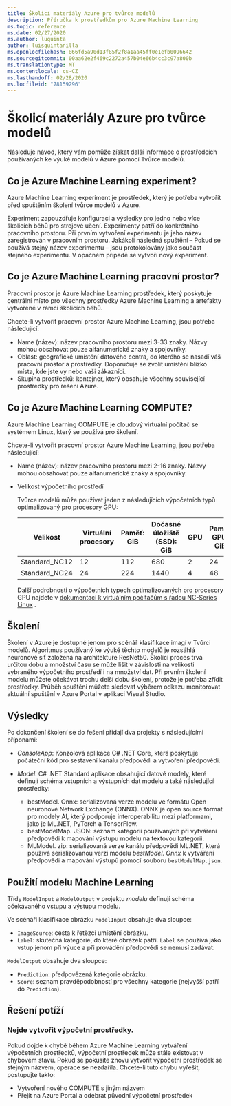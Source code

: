 ```yaml
---
title: Školicí materiály Azure pro tvůrce modelů
description: Příručka k prostředkům pro Azure Machine Learning
ms.topic: reference
ms.date: 02/27/2020
ms.author: luquinta
author: luisquintanilla
ms.openlocfilehash: 866fd5a90d13f85f2f8a1aa45ff0e1efb0096642
ms.sourcegitcommit: 00aa62e2f469c2272a457b04e66b4cc3c97a800b
ms.translationtype: MT
ms.contentlocale: cs-CZ
ms.lasthandoff: 02/28/2020
ms.locfileid: "78159296"
---
```

# <a name="model-builder-azure-training-resources"></a>Školicí materiály Azure pro tvůrce modelů

Následuje návod, který vám pomůže získat další informace o prostředcích používaných ke výukě modelů v Azure pomocí Tvůrce modelů.

## <a name="what-is-an-azure-machine-learning-experiment"></a>Co je Azure Machine Learning experiment?

Azure Machine Learning experiment je prostředek, který je potřeba vytvořit před spuštěním školení tvůrce modelů v Azure.

Experiment zapouzdřuje konfiguraci a výsledky pro jedno nebo více školicích běhů pro strojové učení. Experimenty patří do konkrétního pracovního prostoru. Při prvním vytvoření experimentu je jeho název zaregistrován v pracovním prostoru. Jakákoli následná spuštění – Pokud se používá stejný název experimentu – jsou protokolovány jako součást stejného experimentu. V opačném případě se vytvoří nový experiment.

## <a name="what-is-an-azure-machine-learning-workspace"></a>Co je Azure Machine Learning pracovní prostor?

Pracovní prostor je Azure Machine Learning prostředek, který poskytuje centrální místo pro všechny prostředky Azure Machine Learning a artefakty vytvořené v rámci školicích běhů.

Chcete-li vytvořit pracovní prostor Azure Machine Learning, jsou potřeba následující:

- Name (název): název pracovního prostoru mezi 3-33 znaky. Názvy mohou obsahovat pouze alfanumerické znaky a spojovníky. 
- Oblast: geografické umístění datového centra, do kterého se nasadí váš pracovní prostor a prostředky. Doporučuje se zvolit umístění blízko místa, kde jste vy nebo vaši zákazníci.
- Skupina prostředků: kontejner, který obsahuje všechny související prostředky pro řešení Azure.

## <a name="what-is-an-azure-machine-learning-compute"></a>Co je Azure Machine Learning COMPUTE?

Azure Machine Learning COMPUTE je cloudový virtuální počítač se systémem Linux, který se používá pro školení.

Chcete-li vytvořit pracovní prostor Azure Machine Learning, jsou potřeba následující:

- Name (název): název pracovního prostoru mezi 2-16 znaky. Názvy mohou obsahovat pouze alfanumerické znaky a spojovníky.
- Velikost výpočetního prostředí

    Tvůrce modelů může používat jeden z následujících výpočetních typů optimalizovaný pro procesory GPU:

    | Velikost | Virtuální procesory | Paměť: GiB | Dočasné úložiště (SSD): GiB | GPU | Paměť GPU: GiB | Max. datových disků | Maximální počet síťových karet |
    |---|---|---|---|---|---|---|---|
    | Standard_NC12   | 12 | 112 | 680  | 2 | 24 | 48 | 2 |
    | Standard_NC24   | 24 | 224 | 1440 | 4 | 48 | 64 | 4 |

    Další podrobnosti o výpočetních typech optimalizovaných pro procesory GPU najdete v [dokumentaci k virtuálním počítačům s řadou NC-Series Linux](https://docs.microsoft.com/azure/virtual-machines/nc-series?toc=/azure/virtual-machines/linux/toc.json&bc=/azure/virtual-machines/linux/breadcrumb/toc.json) .

## <a name="training"></a>Školení

Školení v Azure je dostupné jenom pro scénář klasifikace imagí v Tvůrci modelů. Algoritmus používaný ke výukě těchto modelů je rozsáhlá neuronové síť založená na architektuře ResNet50. Školicí proces trvá určitou dobu a množství času se může lišit v závislosti na velikosti vybraného výpočetního prostředí i na množství dat. Při prvním školení modelu můžete očekávat trochu delší dobu školení, protože je potřeba zřídit prostředky. Průběh spuštění můžete sledovat výběrem odkazu monitorovat aktuální spuštění v Azure Portal v aplikaci Visual Studio.

## <a name="results"></a>Výsledky

Po dokončení školení se do řešení přidají dva projekty s následujícími příponami:

- *ConsoleApp*: Konzolová aplikace C# .NET Core, která poskytuje počáteční kód pro sestavení kanálu předpovědi a vytvoření předpovědi.
- *Model*: C# .NET Standard aplikace obsahující datové modely, které definují schéma vstupních a výstupních dat modelu a také následující prostředky:

  - bestModel. Onnx: serializovaná verze modelu ve formátu Open neuronové Network Exchange (ONNX). ONNX je open source formát pro modely AI, který podporuje interoperabilitu mezi platformami, jako je ML.NET, PyTorch a TensorFlow.
  - bestModelMap. JSON: seznam kategorií používaných při vytváření předpovědi k mapování výstupu modelu na textovou kategorii.
  - MLModel. zip: serializovaná verze kanálu předpovědi ML.NET, která používá serializovanou verzi modelu *bestModel. Onnx* k vytváření předpovědi a mapování výstupů pomocí souboru `bestModelMap.json`.

## <a name="use-the-machine-learning-model"></a>Použití modelu Machine Learning

Třídy `ModelInput` a `ModelOutput` v projektu *modelu* definují schéma očekávaného vstupu a výstupu modelu.

Ve scénáři klasifikace obrázku `ModelInput` obsahuje dva sloupce:

- `ImageSource`: cesta k řetězci umístění obrázku.
- `Label`: skutečná kategorie, do které obrázek patří. `Label` se používá jako vstup jenom při výuce a při provádění předpovědi se nemusí zadávat.

`ModelOutput` obsahuje dva sloupce:

- `Prediction`: předpovězená kategorie obrázku.
- `Score`: seznam pravděpodobností pro všechny kategorie (nejvyšší patří do `Prediction`).

## <a name="troubleshooting"></a>Řešení potíží

### <a name="cannot-create-compute"></a>Nejde vytvořit výpočetní prostředky.

Pokud dojde k chybě během Azure Machine Learning vytváření výpočetních prostředků, výpočetní prostředek může stále existovat v chybovém stavu. Pokud se pokusíte znovu vytvořit výpočetní prostředek se stejným názvem, operace se nezdařila. Chcete-li tuto chybu vyřešit, postupujte takto:

- Vytvoření nového COMPUTE s jiným názvem
- Přejít na Azure Portal a odebrat původní výpočetní prostředek
